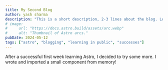 ```yaml
---
title: My Second Blog 
author: yash sharma
description: "This is a short description, 2-3 lines about the blog. Lorem ipsum dolor, sit amet consectetur adipisicing elit. Quibusdam doloribus deserunt voluptate facere repudiandae sapiente minus impedit labore corrupti assumenda molestias cumque fuga inventore et, delectus debitis veritatis, temporibus sit." 
# image:
#     url: "https://docs.astro.build/assets/arc.webp"
#     alt: "Thumbnail of Astro arcs."
pubDate: 2024-05-12
tags: ["astro", "blogging", "learning in public", "successes"]
---
```

After a successful first week learning Astro, I decided to try some more. I wrote and imported a small component from memory!
